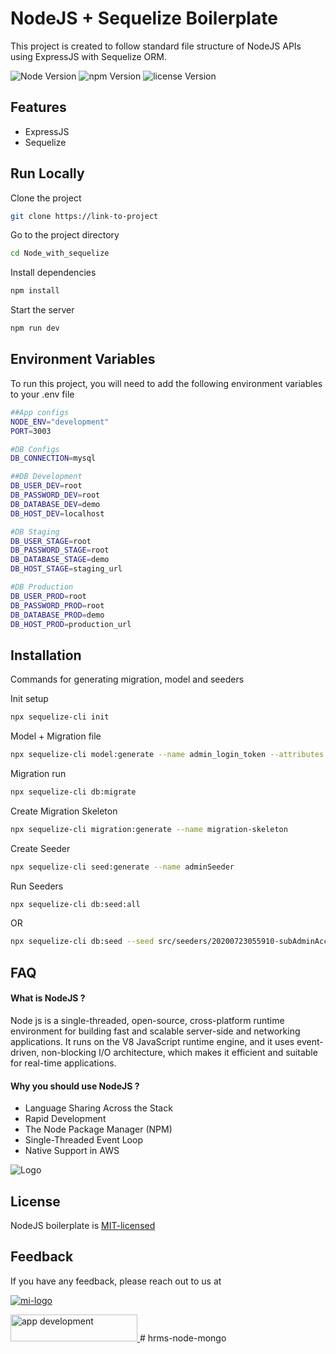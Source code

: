 
# NodeJS + Sequelize Boilerplate

This project is created to follow standard file structure of NodeJS APIs using ExpressJS with Sequelize ORM.

![Node Version](https://img.shields.io/badge/Node-v16.15.1-yellow) 
![npm Version](https://img.shields.io/badge/NPM-v8.11.0-lightgrey)
![license Version](https://img.shields.io/badge/license-MIT-blue)




## Features

- ExpressJS
- Sequelize


## Run Locally

Clone the project

```bash
git clone https://link-to-project
```

Go to the project directory

```bash
cd Node_with_sequelize
```

Install dependencies

```bash
npm install
```

Start the server

```bash
npm run dev
```


## Environment Variables

To run this project, you will need to add the following environment variables to your .env file

```bash
##App configs
NODE_ENV="development"
PORT=3003

#DB Configs
DB_CONNECTION=mysql

##DB Development
DB_USER_DEV=root
DB_PASSWORD_DEV=root
DB_DATABASE_DEV=demo
DB_HOST_DEV=localhost

#DB Staging
DB_USER_STAGE=root
DB_PASSWORD_STAGE=root
DB_DATABASE_STAGE=demo
DB_HOST_STAGE=staging_url

#DB Production
DB_USER_PROD=root
DB_PASSWORD_PROD=root
DB_DATABASE_PROD=demo 
DB_HOST_PROD=production_url
```




## Installation

Commands for generating migration, model and seeders

Init setup

```bash
npx sequelize-cli init
```

Model + Migration file

```bash
npx sequelize-cli model:generate --name admin_login_token --attributes firstName:string,lastName:string,email:string
```

Migration run

```bash
npx sequelize-cli db:migrate
```

Create Migration Skeleton

```bash
npx sequelize-cli migration:generate --name migration-skeleton
```

Create Seeder

```bash
npx sequelize-cli seed:generate --name adminSeeder
```

Run Seeders

```bash
npx sequelize-cli db:seed:all
```
  OR
```bash
npx sequelize-cli db:seed --seed src/seeders/20200723055910-subAdminAccessSeeder.js

```
## FAQ

#### What is NodeJS ?

Node js is a single-threaded, open-source, cross-platform runtime environment for building fast and scalable server-side and networking applications. It runs on the V8 JavaScript runtime engine, and it uses event-driven, non-blocking I/O architecture, which makes it efficient and suitable for real-time applications. 

#### Why you should use NodeJS ?

 - Language Sharing Across the Stack
 - Rapid Development
 - The Node Package Manager (NPM)
 - Single-Threaded Event Loop
 - Native Support in AWS


![Logo](https://camo.githubusercontent.com/2d5b811d6e6b387e437a58dafbad9144615f6eaa72114b7b0c851ccc92a34275/68747470733a2f2f636f64657472752e636f6d2f696d616765732f616c6c2f4e4f44454a535f434952434c452e676966)


## License

NodeJS boilerplate is [MIT-licensed](https://choosealicense.com/licenses/mit/)


## Feedback

If you have any feedback, please reach out to us at

[![mi-logo](https://git.mindinventory.com/uploads/-/system/appearance/header_logo/1/mi-logo.png)](https://www.mindinventory.com/)

<a href="https://www.mindinventory.com/contact-us.php?utm_source=gthb&utm_medium=repo&utm_campaign=circular-cards-stack-view">
<img src="https://github.com/Sammindinventory/MindInventory/raw/main/hirebutton.png" width="203" height="43"  alt="app development"/>
</a>
# hrms-node-mongo
